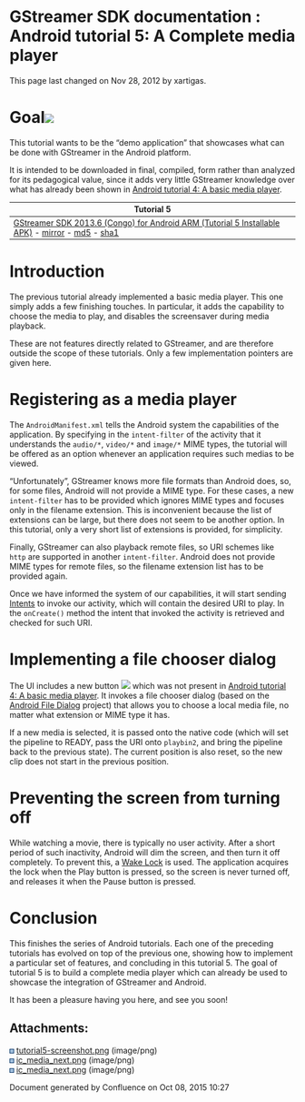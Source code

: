 #  GStreamer SDK documentation : Android tutorial 5: A Complete media player 

This page last changed on Nov 28, 2012 by xartigas.

# Goal![](attachments/thumbnails/2687069/2654436)

This tutorial wants to be the “demo application” that showcases what can
be done with GStreamer in the Android platform.

It is intended to be downloaded in final, compiled, form rather than
analyzed for its pedagogical value, since it adds very little GStreamer
knowledge over what has already been shown in [Android tutorial 4: A
basic media
player](Android%2Btutorial%2B4%253A%2BA%2Bbasic%2Bmedia%2Bplayer.html).

<table>
<thead>
<tr class="header">
<th>Tutorial 5</th>
</tr>
</thead>
<tbody>
<tr class="odd">
<td><a href="http://cdn.gstreamer.com/android/arm/com.gst_sdk_tutorials.tutorial_5.Tutorial5-2012.11.apk" class="external-link">GStreamer SDK 2013.6 (Congo) for Android ARM (Tutorial 5 Installable APK)</a> - <a href="http://www.freedesktop.org/software/gstreamer-sdk/data/packages/android/arm/com.gst_sdk_tutorials.tutorial_5.Tutorial5-2012.11.apk" class="external-link">mirror</a> - <a href="http://cdn.gstreamer.com/android/arm/com.gst_sdk_tutorials.tutorial_5.Tutorial5-2012.11.apk.md5" class="external-link">md5</a> - <a href="http://cdn.gstreamer.com/android/arm/com.gst_sdk_tutorials.tutorial_5.Tutorial5-2012.11.apk.sha1" class="external-link">sha1</a></td>
</tr>
</tbody>
</table>

# Introduction

The previous tutorial already implemented a basic media player. This one
simply adds a few finishing touches. In particular, it adds the
capability to choose the media to play, and disables the screensaver
during media playback.

These are not features directly related to GStreamer, and are therefore
outside the scope of these tutorials. Only a few implementation pointers
are given here.

# Registering as a media player

The `AndroidManifest.xml` tells the Android system the capabilities of
the application. By specifying in the `intent-filter` of the activity
that it understands the `audio/*`, `video/*` and `image/*` MIME types,
the tutorial will be offered as an option whenever an application
requires such medias to be viewed.

“Unfortunately”, GStreamer knows more file formats than Android does,
so, for some files, Android will not provide a MIME type. For these
cases, a new `intent-filter` has to be provided which ignores MIME types
and focuses only in the filename extension. This is inconvenient because
the list of extensions can be large, but there does not seem to be
another option. In this tutorial, only a very short list of extensions
is provided, for simplicity.

Finally, GStreamer can also playback remote files, so URI schemes like
`http` are supported in another `intent-filter`. Android does not
provide MIME types for remote files, so the filename extension list has
to be provided again.

Once we have informed the system of our capabilities, it will start
sending
[Intents](http://developer.android.com/reference/android/content/Intent.html)
to invoke our activity, which will contain the desired URI to play. In
the `onCreate()` method the intent that invoked the activity is
retrieved and checked for such URI.

# Implementing a file chooser dialog

The UI includes a new button ![](attachments/2687069/2654437.png) which
was not present in [Android tutorial 4: A basic media
player](Android%2Btutorial%2B4%253A%2BA%2Bbasic%2Bmedia%2Bplayer.html). It
invokes a file chooser dialog (based on the [Android File
Dialog](http://code.google.com/p/android-file-dialog/) project) that
allows you to choose a local media file, no matter what extension or
MIME type it has.

If a new media is selected, it is passed onto the native code (which
will set the pipeline to READY, pass the URI onto `playbin2`, and bring
the pipeline back to the previous state). The current position is also
reset, so the new clip does not start in the previous position.

# Preventing the screen from turning off

While watching a movie, there is typically no user activity. After a
short period of such inactivity, Android will dim the screen, and then
turn it off completely. To prevent this, a [Wake
Lock](http://developer.android.com/reference/android/os/PowerManager.WakeLock.html)
is used. The application acquires the lock when the Play button is
pressed, so the screen is never turned off, and releases it when the
Pause button is pressed.

# Conclusion

This finishes the series of Android tutorials. Each one of the preceding
tutorials has evolved on top of the previous one, showing how to
implement a particular set of features, and concluding in this tutorial
5. The goal of tutorial 5 is to build a complete media player which can
already be used to showcase the integration of GStreamer and Android.

It has been a pleasure having you here, and see you soon\!

## Attachments:

![](images/icons/bullet_blue.gif)
[tutorial5-screenshot.png](attachments/2687069/2654436.png)
(image/png)  
![](images/icons/bullet_blue.gif)
[ic\_media\_next.png](attachments/2687069/2654438.png) (image/png)  
![](images/icons/bullet_blue.gif)
[ic\_media\_next.png](attachments/2687069/2654437.png) (image/png)  

Document generated by Confluence on Oct 08, 2015 10:27

